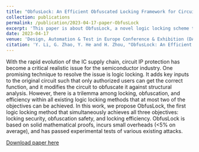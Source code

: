 ```yaml
---
title: "ObfusLock: An Efficient Obfuscated Locking Framework for Circuit IP Protection†"
collection: publications
permalink: /publication/2023-04-17-paper-ObfusLock
excerpt: 'This paper is about ObfusLock, a novel logic locking scheme that simultaneously achieves I/O attack resilience, structural attack resilience, locking efficiency and protection diversity.'
date: 2023-04-17
venue: 'Design, Automation & Test in Europe Conference & Exhibition (DATE)'
citation: 'Y. Li, G. Zhao, Y. He and H. Zhou, "ObfusLock: An Efficient Obfuscated Locking Framework for Circuit IP Protection†," 2023 Design, Automation & Test in Europe Conference & Exhibition (DATE), Antwerp, Belgium, 2023, pp. 1-6, doi: 10.23919/DATE56975.2023.10136964.'
---
```

With the rapid evolution of the IC supply chain, circuit IP protection has become a critical realistic issue for the semiconductor industry. One promising technique to resolve the issue is logic locking. It adds key inputs to the original circuit such that only authorized users can get the correct function, and it modifies the circuit to obfuscate it against structural analysis. However, there is a trilemma among locking, obfuscation, and efficiency within all existing logic locking methods that at most two of the objectives can be achieved. In this work, we propose ObfusLock, the first logic locking method that simultaneously achieves all three objectives: locking security, obfuscation safety, and locking efficiency. ObfusLock is based on solid mathematical proofs, incurs small overheads (<5% on average), and has passed experimental tests of various existing attacks.

[Download paper here](https://ieeexplore.ieee.org/stamp/stamp.jsp?tp=&arnumber=10136964&isnumber=10136706)

